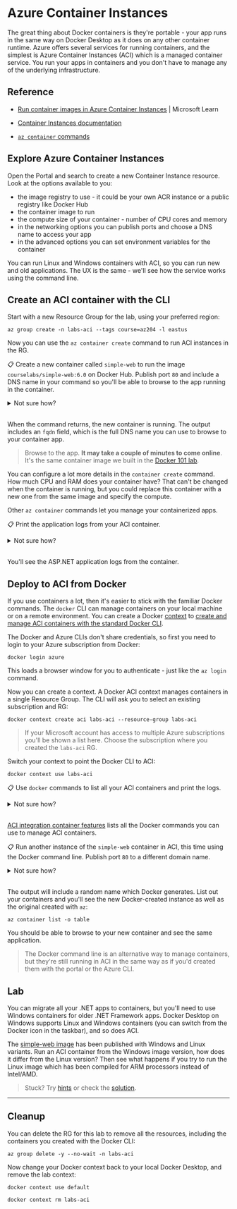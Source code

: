 # Azure Container Instances

The great thing about Docker containers is they're portable - your app runs in the same way on Docker Desktop as it does on any other container runtime. Azure offers several services for running containers, and the simplest is Azure Container Instances (ACI) which is a managed container service. You run your apps in containers and you don't have to manage any of the underlying infrastructure.

## Reference

- [Run container images in Azure Container Instances](https://learn.microsoft.com/en-gb/training/modules/create-run-container-images-azure-container-instances/) | Microsoft Learn

- [Container Instances documentation](https://docs.microsoft.com/en-gb/azure/container-instances/)

- [`az container` commands](https://docs.microsoft.com/en-us/cli/azure/container?view=azure-cli-latest)


## Explore Azure Container Instances

Open the Portal and search to create a new Container Instance resource. Look at the options available to you:

- the image registry to use - it could be your own ACR instance or a public registry like Docker Hub
- the container image to run
- the compute size of your container - number of CPU cores and memory
- in the networking options you can publish ports and choose a DNS name to access your app
- in the advanced options you can set environment variables for the container

You can run Linux and Windows containers with ACI, so you can run new and old applications. The UX is the same - we'll see how the service works using the command line.

## Create an ACI container with the CLI

Start with a new Resource Group for the lab, using your preferred region:

```
az group create -n labs-aci --tags course=az204 -l eastus
```

Now you can use the `az container create` command to run ACI instances in the RG.

📋 Create a new container called `simple-web` to run the image `courselabs/simple-web:6.0` on Docker Hub. Publish port `80` and include a DNS name in your command so you'll be able to browse to the app running in the container.

<details>
  <summary>Not sure how?</summary>

Start with the help:

```
az container create --help
```

You need to use the `image` and `ports` parameters, and pass a unique prefix for the `dns-name-label`, e.g:

```
az container create -g labs-aci --name simple-web --image courselabs/simple-web:6.0 --ports 80 --dns-name-label <dns-name>
```

</details><br/>

When the command returns, the new container is running. The output includes an `fqdn` field, which is the full DNS name you can use to browse to your container app.

> Browse to the app. **It may take a couple of minutes to come online**. It's the same container image we built in the [Docker 101 lab](/labs/docker/README.md).

You can configure a lot more details in the `container create` command. How much CPU and RAM does your container have? That can't be changed when the container is running, but you could replace this container with a new one from the same image and specify the compute.

Other `az container` commands let you manage your containerized apps. 

📋 Print the application logs from your ACI container.

<details>
  <summary>Not sure how?</summary>

```
az container logs -g labs-aci -n simple-web
```

</details><br/>

You'll see the ASP.NET application logs from the container.

## Deploy to ACI from Docker

If you use containers a lot, then it's easier to stick with the familiar Docker commands. The `docker` CLI can manage containers on your local machine or on a remote environment. You can create a Docker [context](https://docs.docker.com/engine/context/working-with-contexts/) to [create and manage ACI containers with the standard Docker CLI](https://docs.docker.com/cloud/aci-integration/).

The Docker and Azure CLIs don't share credentials, so first you need to login to your Azure subscription from Docker:

```
docker login azure
```

This loads a browser window for you to authenticate - just like the `az login` command.

Now you can create a context. A Docker ACI context manages containers in a single Resource Group. The CLI will ask you to select an existing subscription and RG:

```
docker context create aci labs-aci --resource-group labs-aci
```

> If your Microsoft account has access to multiple Azure subscriptions you'll be shown a list here. Choose the subscription where you created the `labs-aci` RG.

Switch your context to point the Docker CLI to ACI:

```
docker context use labs-aci
```

📋 Use `docker` commands to list all your ACI containers and print the logs.

<details>
  <summary>Not sure how?</summary>

Not all the Docker commands work with an ACI context, but the most common ones do. Run `ps` to list all running containers:

```
docker ps
```

You'll see your ACI containers listed, including the domain name and published port(s). You can use a container ID to print the logs:

```
docker logs <container-id>
```

</details><br/>

[ACI integration container features](https://docs.docker.com/cloud/aci-container-features/) lists all the Docker commands you can use to manage ACI containers. 

📋 Run another instance of the `simple-web` container in ACI, this time using the Docker command line. Publish port `80` to a different domain name.

<details>
  <summary>Not sure how?</summary>

This is a mixture of standard Docker parameters like `ports`, and custom  parameters for ACI, like `domainname`:

```
docker run -d -p 80:80 --domainname <new-aci-domain> courselabs/simple-web:6.0
```

</details><br/>

The output will include a random name which Docker generates. List out your containers and you'll see the new Docker-created instance as well as the original created with `az`:

```
az container list -o table
```

You should be able to browse to your new container and see the same application.

> The Docker command line is an alternative way to manage containers, but they're still running in ACI in the same way as if you'd created them with the portal or the Azure CLI.

## Lab

You can migrate all your .NET apps to containers, but you'll need to use Windows containers for older .NET Framework apps. Docker Desktop on Windows supports Linux and Windows containers (you can switch from the Docker icon in the taskbar), and so does ACI.

The [simple-web image](https://hub.docker.com/r/courselabs/simple-web/tags) has been published with Windows and Linux variants. Run an ACI container from the Windows image version, how does it differ from the Linux version? Then see what happens if you try to run the Linux image which has been compiled for ARM processors instead of Intel/AMD.

> Stuck? Try [hints](hints.md) or check the [solution](solution.md).

___

## Cleanup

You can delete the RG for this lab to remove all the resources, including the containers you created with the Docker CLI:

```
az group delete -y --no-wait -n labs-aci
```

Now change your Docker context back to your local Docker Desktop, and remove the lab context:

```
docker context use default

docker context rm labs-aci
```